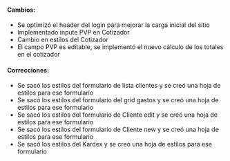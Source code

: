 <h4>Cambios:</h4>  
<ul>
    <li>Se optimizó el header del login para mejorar la carga inicial del sitio</li>
    <li>Implementado inpute PVP en Cotizador</li>
    <li>Cambio en estilos del Cotizador</li>
    <li>El campo PVP es editable, se implementó el nuevo cálculo de los totales en el cotizador</li> 
</ul>

<h4>Correcciones:</h4> 
<ul>
    <li>Se sacó los estilos del formulario de lista clientes y se creó una hoja de estilos para ese formulario</li>
    <li>Se sacó los estilos del formulario del grid gastos  y se creó una hoja de estilos para ese formulario</li>
    <li>Se sacó los estilos del formulario de Cliente edit y se creó una hoja de estilos para ese formulario</li>
    <li>Se sacó los estilos del formulario de Cliente new y se creó una hoja de estilos para ese formulario</li>
    <li>Se sacó los estilos del Kardex y se creó una hoja de estilos para ese formulario</li>
</ul>

